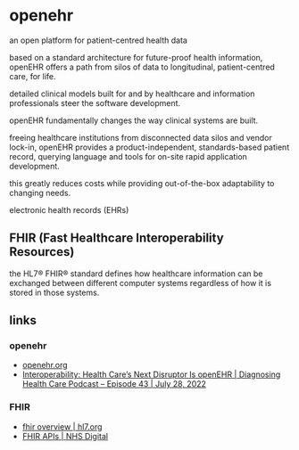 # openehr

an open platform for patient-centred health data

based on a standard architecture for future-proof health information, openEHR offers a path from silos of data to longitudinal, patient-centred care, for life.

detailed clinical models built for and by healthcare and information professionals steer the software development.

openEHR fundamentally changes the way clinical systems are built.

freeing healthcare institutions from disconnected data silos and vendor lock-in, openEHR provides a product-independent, standards-based patient record, querying language and tools for on-site rapid application development.

this greatly reduces costs while providing out-of-the-box adaptability to changing needs.

electronic health records (EHRs)

## FHIR (Fast Healthcare Interoperability Resources)

the HL7® FHIR® standard defines how healthcare information can be exchanged between different computer systems regardless of how it is stored in those systems.

## links

### openehr
* [openehr.org](https://www.openehr.org/)
* [Interoperability: Health Care’s Next Disruptor Is openEHR | Diagnosing Health Care Podcast – Episode 43 | July 28, 2022](https://www.ebglaw.com/insights/interoperability-health-cares-next-disruptor-is-openehr/)

### FHIR
* [fhir overview | hl7.org](https://www.hl7.org/fhir/overview.html)
* [FHIR APIs | NHS Digital](https://digital.nhs.uk/services/fhir-apis)
